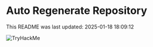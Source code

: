 # Auto Regenerate Repository

This README was last updated: 2025-01-18 18:09:12

 ![TryHackMe](https://tryhackme.com/badge/533634)